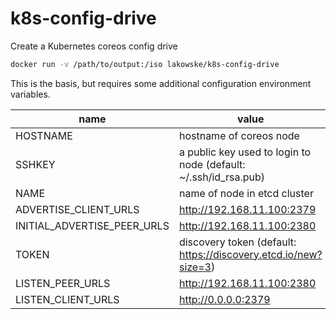 # k8s-config-drive

Create a Kubernetes coreos config drive

``` bash
docker run -v /path/to/output:/iso lakowske/k8s-config-drive
```
This is the basis, but requires some additional configuration
environment variables.

name                        |   value
--------------------------- | -----------------------
HOSTNAME                    | hostname of coreos node
SSHKEY                      | a public key used to login to node (default: ~/.ssh/id_rsa.pub)
NAME                        | name of node in etcd cluster
ADVERTISE_CLIENT_URLS       | http://192.168.11.100:2379
INITIAL_ADVERTISE_PEER_URLS | http://192.168.11.100:2380
TOKEN                       | discovery token (default: https://discovery.etcd.io/new?size=3)
LISTEN_PEER_URLS            | http://192.168.11.100:2380
LISTEN_CLIENT_URLS          | http://0.0.0.0:2379
